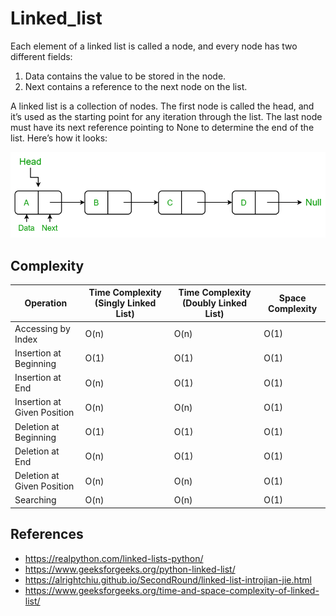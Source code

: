 # Linked_list

Each element of a linked list is called a node, and every node has two different fields:

1. Data contains the value to be stored in the node.
2. Next contains a reference to the next node on the list.

A linked list is a collection of nodes. The first node is called the head, and it’s used as the starting point for any iteration through the list. The last node must have its next reference pointing to None to determine the end of the list. Here’s how it looks:

![image](https://github.com/fangyu070899/Linked_list/blob/main/image/LLdrawio.png)

## Complexity

| Operation                   | Time Complexity (Singly Linked List) | Time Complexity (Doubly Linked List) | Space Complexity |
| --------------------------- | ------------------------------------ | ------------------------------------ | ---------------- |
| Accessing by Index          | O(n)                                 | O(n)                                 | O(1)             |
| Insertion at Beginning      | O(1)                                 | O(1)                                 | O(1)             |
| Insertion at End            | O(n)                                 | O(1)                                 | O(1)             |
| Insertion at Given Position | O(n)                                 | O(n)                                 | O(1)             |
| Deletion at Beginning       | O(1)                                 | O(1)                                 | O(1)             |
| Deletion at End             | O(n)                                 | O(1)                                 | O(1)             |
| Deletion at Given Position  | O(n)                                 | O(n)                                 | O(1)             |
| Searching                   | O(n)                                 | O(n)                                 | O(1)             |

## References

- https://realpython.com/linked-lists-python/
- https://www.geeksforgeeks.org/python-linked-list/
- https://alrightchiu.github.io/SecondRound/linked-list-introjian-jie.html
- https://www.geeksforgeeks.org/time-and-space-complexity-of-linked-list/
